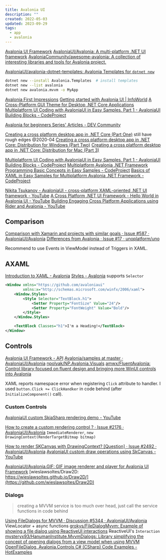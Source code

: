 ```yaml
---
title: Avalonia UI
description: ""
created: 2022-05-03
updated: 2023-09-29
tags:
  - app
  - avalonia
---
```


[Avalonia UI Framework](https://avaloniaui.net/)
[AvaloniaUI/Avalonia: A multi-platform .NET UI framework](https://github.com/AvaloniaUI/Avalonia)
[AvaloniaCommunity/awesome-avalonia: A collection of interesting libraries and tools for Avalonia project.](https://github.com/AvaloniaCommunity/awesome-avalonia)

[AvaloniaUI/avalonia-dotnet-templates: Avalonia Templates for `dotnet new`](https://github.com/AvaloniaUI/avalonia-dotnet-templates)

```sh
dotnet new --install Avalonia.Templates  # install templates
dotnet new --list avalonia
dotnet new avalonia.mvvm -o MyApp
```

[Avalonia First Impressions](https://www.nequalsonelifestyle.com/2019/05/13/avalonia-first-impressions/)
[Getting started with Avalonia UI | InfoWorld](https://www.infoworld.com/article/3650477/getting-started-with-avalonia-ui.html)
[A Cross-Platform GUI Theme for Desktop .NET Core Applications](https://medium.com/swlh/cross-platform-gui-for-dotnet-applications-bbd284709600)
[Multiplatform UI Coding with AvaloniaUI in Easy Samples. Part 1 - AvaloniaUI Building Blocks - CodeProject](https://www.codeproject.com/Articles/5308645/Multiplatform-UI-Coding-with-AvaloniaUI-in-Easy-Sa)

[Avalonia for beginners Series' Articles - DEV Community](https://dev.to/ingvarx/series/7763)

[Creating a cross platform desktop app in .NET Core (Part One)](https://medium.com/@nicolasdorier/creating-a-cross-platform-desktop-app-in-net-core-part-one-be29079bcc71) still have rough edges @2020-04
[Creating a cross platform desktop app in .NET Core: Distribution for Windows (Part Two)](https://medium.com/@nicolasdorier/creating-a-cross-platform-desktop-app-in-net-core-distributin-for-windows-part-two-948a9298f678)
[Creating a cross platform desktop app in .NET Core: Distribution for Mac (Part 3)](https://medium.com/@nicolasdorier/creating-a-cross-platform-desktop-app-in-net-core-distribution-for-mac-part-3-f01f42bee496)

[Multiplatform UI Coding with AvaloniaUI in Easy Samples. Part 1 - AvaloniaUI Building Blocks - CodeProject](https://www.codeproject.com/Articles/5308645/Multiplatform-UI-Coding-with-AvaloniaUI-in-Easy-Sa)
[Multiplatform Avalonia .NET Framework Programming Basic Concepts in Easy Samples - CodeProject](https://www.codeproject.com/Articles/5311995/Multiplatform-Avalonia-NET-Framework-Programming-B)
[Basics of XAML in Easy Samples for Multiplatform Avalonia .NET Framework - CodeProject](https://www.codeproject.com/Articles/5314369/Basics-of-XAML-in-Easy-Samples-for-Multiplatform-A)

[Nikita Tsukanov - AvaloniaUI - cross-platform XAML-oriented .NET UI framework - YouTube](https://www.youtube.com/watch?v=DLHhZJkSqWk)
[A Cross Platform .NET UI Framework - Hello World in Avalonia UI - YouTube](https://www.youtube.com/watch?v=rho26Ik30D4)
[Building Engaging Cross Platform Applications using Rider and Avalonia - YouTube](https://www.youtube.com/watch?v=kZCIporjJ70)

## Comparison

[Comparison with Xamarin and projects with similar goals · Issue #587 · AvaloniaUI/Avalonia](https://github.com/AvaloniaUI/Avalonia/issues/587)
[Differences from Avalonia · Issue #17 · unoplatform/uno](https://github.com/unoplatform/uno/issues/17)

Recommend to use Events in ViewModel instead of Triggers in XAML.

## AXAML

[Introduction to XAML - Avalonia](https://docs.avaloniaui.net/guides/basics/introduction-to-xaml)
[Styles - Avalonia](https://docs.avaloniaui.net/docs/styling/styles) supports `Selector`

```xml
<Window xmlns="https://github.com/avaloniaui"
        xmlns:x="http://schemas.microsoft.com/winfx/2006/xaml">
    <Window.Styles>
        <Style Selector="TextBlock.h1">
            <Setter Property="FontSize" Value="24"/>
            <Setter Property="FontWeight" Value="Bold"/>
        </Style>
    </Window.Styles>

    <TextBlock Classes="h1">I'm a Heading!</TextBlock>
</Window>
```

## Controls

[Avalonia UI Framework - API](http://reference.avaloniaui.net/api/)
[Avalonia/samples at master · AvaloniaUI/Avalonia](https://github.com/AvaloniaUI/Avalonia/tree/master/samples)
[npolyak/NP.Avalonia.Visuals](https://github.com/npolyak/NP.Avalonia.Visuals)
[amwx/FluentAvalonia: Control library focused on fluent design and bringing more WinUI controls into Avalonia](https://github.com/amwx/FluentAvalonia)

XAML reports namespace error when registering `Click` attribute to handler.
I used `button.Click += ClickHandker` in code behind (after `InitializeComponent()` call).

### Custom Controls

[AvaloniaUI custom SkiaSharp rendering demo - YouTube](https://www.youtube.com/watch?v=G5_gl-C2j7c)

[How to create a custom rendering control ? · Issue #2176 · AvaloniaUI/Avalonia](https://github.com/AvaloniaUI/Avalonia/issues/2176) `ImmediateRenderer`, `new DrawingContext(RenderTargetBitmap bitmap)`

[How to render SKCanvas with DrawingContext? [Question] · Issue #2492 · AvaloniaUI/Avalonia](https://github.com/AvaloniaUI/Avalonia/issues/2492)
[AvaloniaUI custom draw operations using SkCanvas - YouTube](https://www.youtube.com/watch?v=Ey0YhhvFg-w)

[AvaloniaUI/Avalonia.GIF: GIF image renderer and player for Avalonia UI Framework](https://github.com/AvaloniaUI/Avalonia.GIF)
[wieslawsoltes/Draw2D: https://wieslawsoltes.github.io/Draw2D/](https://github.com/wieslawsoltes/Draw2D)

### Dialogs

> creating a MVVM service is too much over head, just call the service functions in code behind

[Using FileDialogs for MVVM · Discussion #5344 · AvaloniaUI/Avalonia](https://github.com/AvaloniaUI/Avalonia/discussions/5344) ViewLocator + async functions
[grokys/FileDialogMvvm: Example of showing a file dialog using ReactiveUI interactions](https://github.com/grokys/FileDialogMvvm) ReactiveUI's `Interaction`
[mysteryx93/HanumanInstitute.MvvmDialogs: Library simplifying the concept of opening dialogs from a view model when using MVVM](https://github.com/mysteryx93/HanumanInstitute.MvvmDialogs)
[OpenFileDialog, Avalonia.Controls C# (CSharp) Code Examples - HotExamples](https://csharp.hotexamples.com/examples/Avalonia.Controls/OpenFileDialog/-/php-openfiledialog-class-examples.html)

